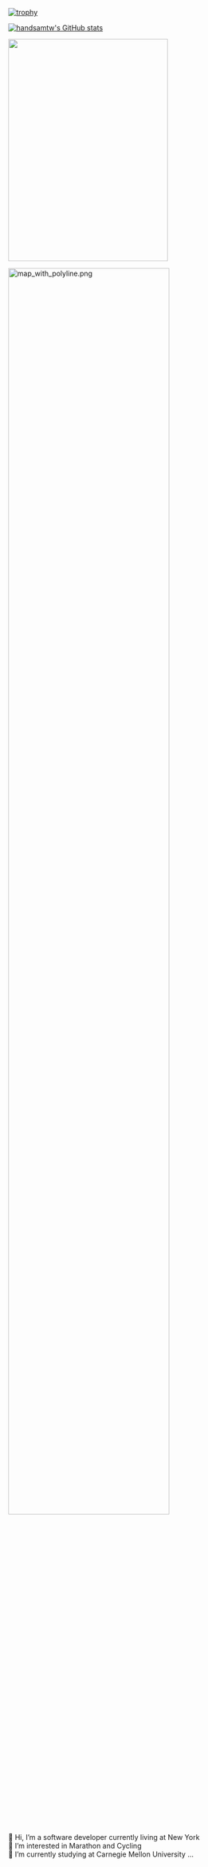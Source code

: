 [![trophy](https://github-profile-trophy.vercel.app/?username=handsamtw&theme=onedark)](https://github.com/ryo-ma/github-profile-trophy)

[![handsamtw's GitHub stats](https://github-readme-stats.vercel.app/api?username=handsamtw&show_icons=true&theme=tokyonight)](https://github.com/anuraghazra/github-readme-stats)


<p align="left">
  <img width="320" height="445" src="https://spotify-github-profile.vercel.app/api/view?uid=11149443188&cover_image=true&theme=default&bar_color=ff0000&bar_color_cover=true">
</p>

<img width="80%" height="80%" alt="map_with_polyline.png" src="http://localhost:8000/hey"/>


👋 Hi, I’m a software developer currently living at New York  
👀 I’m interested in Marathon and Cycling  
📖 I’m currently studying at Carnegie Mellon University ...  

